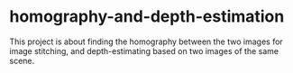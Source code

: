 # homography-and-depth-estimation
This project is about finding the homography between the two images for image stitching, and depth-estimating based on two images of the same scene.
